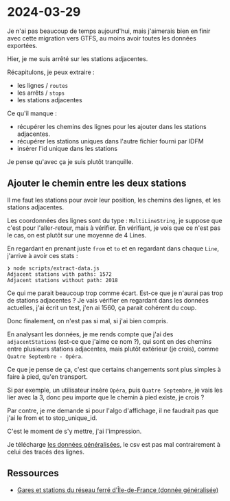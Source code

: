 # 2024-03-29

Je n'ai pas beaucoup de temps aujourd'hui, mais j'aimerais bien en finir avec cette migration vers GTFS, au moins avoir
toutes les données exportées.

Hier, je me suis arrêté sur les stations adjacentes.

Récapitulons, je peux extraire :

- les lignes / `routes`
- les arrêts / `stops`
- les stations adjacentes

Ce qu'il manque :

- récupérer les chemins des lignes pour les ajouter dans les stations adjacentes.
- récupérer les stations uniques dans l'autre fichier fourni par IDFM
- insérer l'id unique dans les stations

Je pense qu'avec ça je suis plutôt tranquille.

## Ajouter le chemin entre les deux stations

Il me faut les stations pour avoir leur position, les chemins des lignes, et les stations adjacentes.

Les coordonnées des lignes sont du type : `MultiLineString`, je suppose que c'est pour l'aller-retour, mais à vérifier.
En vérifiant, je vois que ce n'est pas le cas, on est plutôt sur une moyenne de 4 Lines.

En regardant en prenant juste `from` et `to` et en regardant dans chaque `Line`, j'arrive à avoir ces stats :

```shell
❯ node scripts/extract-data.js
Adjacent stations with paths: 1572
Adjacent stations without path: 2018
```

Ce qui me parait beaucoup trop comme écart.
Est-ce que je n'aurai pas trop de stations adjacentes ? Je vais vérifier en regardant dans les données actuelles, j'ai
écrit un test, j'en ai 1560, ça parait cohérent du coup.

Donc finalement, on n'est pas si mal, si j'ai bien compris.

En analysant les données, je me rends compte que j'ai des `adjacentStations` (est-ce que j'aime ce nom ?), qui sont en
des chemins entre plusieurs stations adjacentes, mais plutôt extérieur (je crois), comme `Quatre Septembre - Opéra`.

Ce que je pense de ça, c'est que certains changements sont plus simples à faire à pied, qu'en transport.

Si par exemple, un utilisateur insère `Opéra`, puis `Quatre Septembre`, je vais les lier avec la 3, donc peu importe que
le chemin à pied existe, je crois ?

Par contre, je me demande si pour l'algo d'affichage, il ne faudrait pas que j'ai le from et to stop_unique_id.

C'est le moment de s'y mettre, j'ai l'impression.

Je
télécharge [les données généralisées](https://prim.iledefrance-mobilites.fr/jeux-de-donnees/emplacement-des-gares-idf-data-generalisee),
le csv est pas mal contrairement à celui des tracés des lignes.

## Ressources

- [Gares et stations du réseau ferré d'Île-de-France (donnée généralisée)](https://prim.iledefrance-mobilites.fr/jeux-de-donnees/emplacement-des-gares-idf-data-generalisee)
